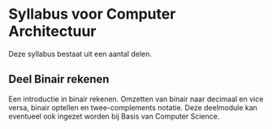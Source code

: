 # Syllabus voor Computer Architectuur

Deze syllabus bestaat uit een aantal delen.

## Deel Binair rekenen
Een introductie in binair rekenen. Omzetten van binair naar decimaal en vice versa, binair optellen en twee-complements notatie.
Deze deelmodule kan eventueel ook ingezet worden bij Basis van Computer Science.